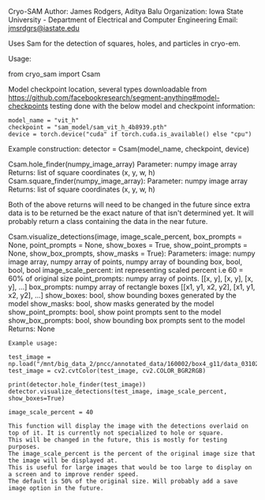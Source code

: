 Cryo-SAM
Author: James Rodgers, Aditya Balu
Organization: Iowa State University - Department of Electrical and Computer Engineering
Email: jmsrdgrs@iastate.edu

Uses Sam for the detection of squares, holes, and particles in cryo-em.

Usage:

from cryo_sam import Csam

Model checkpoint location, several types downloadable from https://github.com/facebookresearch/segment-anything#model-checkpoints
testing done with the below model and checkpoint information:

    model_name = "vit_h"
    checkpoint = "sam_model/sam_vit_h_4b8939.pth" 
    device = torch.device("cuda" if torch.cuda.is_available() else "cpu")

Example construction:
    detector = Csam(model_name, checkpoint, device)

Csam.hole_finder(numpy_image_array)
    Parameter: numpy image array
    Returns: list of square coordinates (x, y, w, h)
Csam.square_finder(numpy_image_array):
    Parameter: numpy image array
    Returns: list of square coordinates (x, y, w, h)

Both of the above returns will need to be changed in the future since extra data 
is to be returned be the exact nature of that isn't determined yet. It will probably return a class 
containing the data in the near future.

Csam.visualize_detections(image, image_scale_percent, box_prompts = None, point_prompts = None, 
                          show_boxes = True, show_point_prompts = None, show_box_prompts, show_masks = True):
    Parameters:
            image: numpy image array, numpy array of points, numpy array of bounding box, bool, bool, bool
            image_scale_percent: int representing scaled percent i.e 60 = 60% of original size
            point_prompts: numpy array of points. [[x, y], [x, y], [x, y], ...]
            box_prompts: numpy array of rectangle boxes [[x1, y1, x2, y2], [x1, y1, x2, y2], ...]
            show_boxes: bool, show bounding boxes generated by the model
            show_masks: bool, show masks generated by the model
            show_point_prompts: bool, show point prompts sent to the model
            show_box_prompts: bool, show bounding box prompts sent to the model
    Returns: None

    Example usage:

    test_image = np.load("/mnt/big_data_2/pncc/annotated_data/160002/box4_g11/data_031022/mmm_0.npy")
    test_image = cv2.cvtColor(test_image, cv2.COLOR_BGR2RGB)

    print(detector.hole_finder(test_image))
    detector.visualize_detections(test_image, image_scale_percent, show_boxes=True)

    image_scale_percent = 40

    This function will display the image with the detections overlaid on top of it. It is currently not specialized to hole or square.
    This will be changed in the future, this is mostly for testing purposes.
    The image_scale_percent is the percent of the original image size that the image will be displayed at. 
    This is useful for large images that would be too large to display on a screen and to improve render speed. 
    The default is 50% of the original size. Will probably add a save image option in the future.


